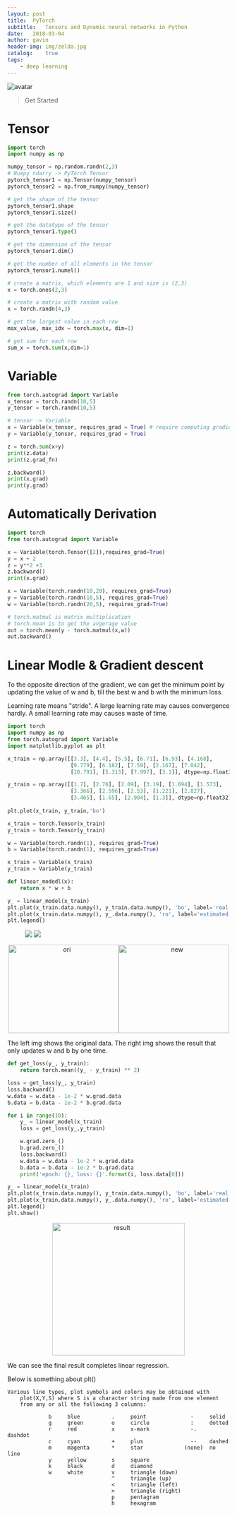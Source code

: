```yaml
---
layout: post
title:  PyTorch
subtitle:   Tensors and Dynamic neural networks in Python
date:   2018-03-04
author: gavin
header-img: img/zelda.jpg
catalog:    true
tags:
    - deep learning
---
```


![avatar](/img/pytorch.jpeg)

> Get Started

# Tensor

```python
import torch
import numpy as np

numpy_tensor = np.random.randn(2,3)
# Numpy ndarry -> PyTorch Tensor
pytorch_tensor1 = np.Tensor(numpy_tensor)
pytorch_tensor2 = np.from_numpy(numpy_tensor)

# get the shape of the tensor
pytorch_tensor1.shape
pytorch_tensor1.size()

# get the datatype of the tensor
pytorch_tensor1.type()

# get the dimension of the tensor
pytorch_tensor1.dim()

# get the number of all elements in the tensor
pytorch_tensor1.numel()

# create a matrix, which elements are 1 and size is (2,3)
x = torch.ones(2,3)

# create a matrix with random value
x = torch.randn(4,3)

# get the largest value in each row
max_value, max_idx = torch.max(x, dim=1)

# get sum for each row
sum_x = torch.sum(x,dim=1)

```

# Variable

```python
from torch.autograd import Variable
x_tensor = torch.randn(10,5)
y_tensor = torch.randn(10,5)

# tensor -> Variable
x = Variable(x_tensor, requires_grad = True) # require computing gradient
y = Variable(y_tensor, requires_grad = True)

z = torch.sum(x+y)
print(z.data)
print(z.grad_fn)

z.backward()
print(x.grad)
print(y.grad)
```

# Automatically Derivation

```python
import torch
from torch.autograd import Variable

x = Variable(torch.Tensor([2]),requires_grad=True)
y = x + 2
z = y**2 +3
z.backward()
print(x.grad)

x = Variable(torch.randn(10,20), requires_grad=True)
y = Variable(torch.randn(10,5), requires_grad=True)
w = Variable(torch.randn(20,5), requires_grad=True)

# torch.matmul is matrix multiplication
# torch.mean is to get the avgerage value
out = torch.mean(y - torch.matmul(x,w))
out.backward()

```

# Linear Modle & Gradient descent

To the opposite direction of the gradient, we can get the minimum point by updating the value of w and b, till the best w and b with the minimum loss.

Learning rate means "stride". A large learning rate may causes convergence hardly. A small learning rate may causes waste of time.

```python
import torch
import numpy as np
from torch.autograd import Variable
import matplotlib.pyplot as plt

x_train = np.array([[3.3], [4.4], [5.5], [6.71], [6.93], [4.168],
                    [9.779], [6.182], [7.59], [2.167], [7.042],
                    [10.791], [5.313], [7.997], [3.1]], dtype=np.float32)

y_train = np.array([[1.7], [2.76], [2.09], [3.19], [1.694], [1.573],
                    [3.366], [2.596], [2.53], [1.221], [2.827],
                    [3.465], [1.65], [2.904], [1.3]], dtype=np.float32)
                    
plt.plot(x_train, y_train,'bo')

x_train = torch.Tensor(x_train)
y_train = torch.Tensor(y_train)

w = Variable(torch.randn(1), requires_grad=True)
b = Variable(torch.randn(1), requires_grad=True)

x_train = Variable(x_train)
y_train = Variable(y_train)

def linear_modedl(x):
    return x * w + b

y_ = linear_model(x_train)
plt.plot(x_train.data.numpy(), y_train.data.numpy(), 'bo', label='real')
plt.plot(x_train.data.numpy(), y_.data.numpy(), 'ro', label='estimated')
plt.legend()

```

<figure class="half">
    <img src="/img/pytorch/linear1.png">
    <img src="/img/pytorch/linear2.png">
</figure>

<div align="center">
<img src="/img/pytorch/linear1.png" width="250px" height="200px" alt="ori" ><img src="/img/pytorch/linear2.png" width="250px" height="200px" alt="new" >    
</div>

The left img shows the original data. The right img shows the result that only updates w and b by one time.


```python
def get_loss(y_, y_train):
    return torch.mean((y_ - y_train) ** 2)

loss = get_loss(y_, y_train)
loss.backward()
w.data = w.data - 1e-2 * w.grad.data
b.data = b.data - 1e-2 * b.grad.data

for i in range(10):
    y_ = linear_model(x_train)
    loss = get_loss(y_,y_train)

    w.grad.zero_()
    b.grad.zero_()
    loss.backward()
    w.data = w.data - 1e-2 * w.grad.data
    b.data = b.data - 1e-2 * b.grad.data
    print('epoch: {}, loss: {}'.format(i, loss.data[0]))

y_ = linear_model(x_train)
plt.plot(x_train.data.numpy(), y_train.data.numpy(), 'bo', label='real')
plt.plot(x_train.data.numpy(), y_.data.numpy(), 'ro', label='estimated')
plt.legend()
plt.show()
```

<div align="center">
<img src="/img/pytorch/linear3.png" height="300px" alt="result" >
</div>
                                                               
We can see the final result completes linear regression.
                                                                
Below is something about plt()                                                               
```
Various line types, plot symbols and colors may be obtained with
    plot(X,Y,S) where S is a character string made from one element
    from any or all the following 3 columns:

             b     blue          .     point              -     solid
             g     green         o     circle             :     dotted
             r     red           x     x-mark             -.    dashdot 
             c     cyan          +     plus               --    dashed   
             m     magenta       *     star             (none)  no line
             y     yellow        s     square
             k     black         d     diamond
             w     white         v     triangle (down)
                                 ^     triangle (up)
                                 <     triangle (left)
                                 >     triangle (right)
                                 p     pentagram
                                 h     hexagram
```

